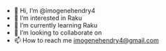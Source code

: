 - 👋 Hi, I’m @imogenehendry4
- 👀 I’m interested in Raku
- 🌱 I’m currently learning Raku
- 💞️ I’m looking to collaborate on
- 📫 How to reach me imogenehendry4@gmail.com

<!---
imogenehendry4/imogenehendry4 is a ✨ special ✨ repository because its `README.md` (this file) appears on your GitHub profile.
You can click the Preview link to take a look at your changes.
--->
